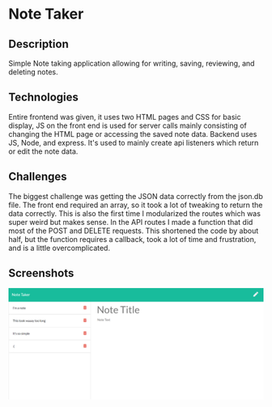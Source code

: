 # Note Taker

## Description
Simple Note taking application allowing for writing, saving, reviewing, and deleting notes.

## Technologies
Entire frontend was given, it uses two HTML pages and CSS for basic display, JS on the front end is used for server calls  mainly consisting of changing the HTML page or accessing the saved note data. Backend uses JS, Node, and express. It's used to mainly create api listeners which return or edit the note data.

## Challenges
The biggest challenge was getting the JSON data correctly from the json.db file. The front end required an array, so it took a lot of tweaking to return the data correctly. This is also the first time I modularized the routes which was super weird but makes sense. In the API routes I made a function that did most of the POST and DELETE requests. This shortened the code by about half, but the function requires a callback, took a lot of time and frustration, and is a little overcomplicated.

## Screenshots
![Note Taker screenshot](https://github.com/DMarcusYoung/10-noteTaker/blob/master/Develop/noteTakerScreenshot.png)
